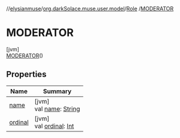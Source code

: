//[elysianmuse](../../../../index.md)/[org.darkSolace.muse.user.model](../../index.md)/[Role](../index.md)
/[MODERATOR](index.md)

# MODERATOR

[jvm]\
[MODERATOR](index.md)()

## Properties

| Name | Summary |
|---|---|
| [name](../../-user-tag/-a-r-t-i-s-t/index.md#-372974862%2FProperties%2F-1216412040) | [jvm]<br>val [name](../../-user-tag/-a-r-t-i-s-t/index.md#-372974862%2FProperties%2F-1216412040): [String](https://kotlinlang.org/api/latest/jvm/stdlib/kotlin/-string/index.html) |
| [ordinal](../../-user-tag/-a-r-t-i-s-t/index.md#-739389684%2FProperties%2F-1216412040) | [jvm]<br>val [ordinal](../../-user-tag/-a-r-t-i-s-t/index.md#-739389684%2FProperties%2F-1216412040): [Int](https://kotlinlang.org/api/latest/jvm/stdlib/kotlin/-int/index.html) |
